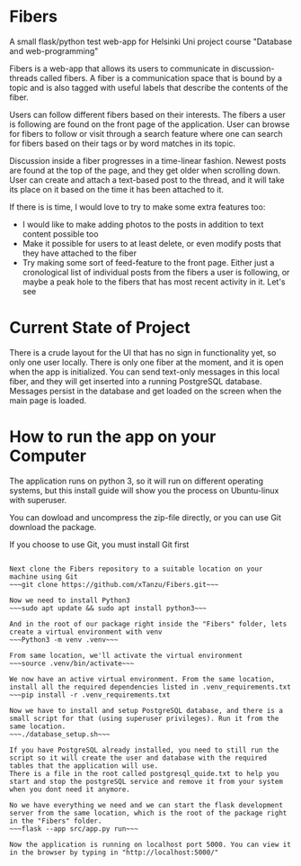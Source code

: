 # Fibers
A small flask/python test web-app for Helsinki Uni project course "Database and web-programming"

Fibers is a web-app that allows its users to communicate in discussion-threads called fibers. 
A fiber is a communication space that is bound by a topic and is also tagged with useful labels 
that describe the contents of the fiber.

Users can follow different fibers based on their interests. The fibers a user is following 
are found on the front page of the application. User can browse for fibers to follow or visit through 
a search feature where one can search for fibers based on their tags or by word matches in its topic.

Discussion inside a fiber progresses in a time-linear fashion. Newest posts are found at the top of 
the page, and they get older when scrolling down. User can create and attach a text-based post to the 
thread, and it will take its place on it based on the time it has been attached to it.

If there is is time, I would love to try to make some extra features too:
  - I would like to make adding photos to the posts in addition to text 
    content possible too
  - Make it possible for users to at least delete, or even modify posts
    that they have attached to the fiber
  - Try making some sort of feed-feature to the front page. Either 
    just a cronological list of individual posts from the fibers a user
    is following, or maybe a peak hole to the fibers that has most recent 
    activity in it. Let's see

# Current State of Project
There is a crude layout for the UI that has no sign in functionality yet, so only one user locally. 
There is only one fiber at the moment, and it is open when the app is initialized. You can send 
text-only messages in this local fiber, and they will get inserted into a running PostgreSQL database. 
Messages persist in the database and get loaded on the screen when the main page is loaded.

# How to run the app on your Computer
The application runs on python 3, so it will run on different operating systems, but this 
install guide will show you the process on Ubuntu-linux with superuser.

You can dowload and uncompress the zip-file directly, or you can use Git download the package.

If you choose to use Git, you must install Git first
~~~sudo apt-get update && sudo apt-get install git~~~

Next clone the Fibers repository to a suitable location on your machine using Git
~~~git clone https://github.com/xTanzu/Fibers.git~~~

Now we need to install Python3
~~~sudo apt update && sudo apt install python3~~~

And in the root of our package right inside the "Fibers" folder, lets create a virtual environment with venv
~~~Python3 -m venv .venv~~~

From same location, we'll activate the virtual environment
~~~source .venv/bin/activate~~~

We now have an active virtual environment. From the same location, install all the required dependencies listed in .venv_requirements.txt
~~~pip install -r .venv_requirements.txt

Now we have to install and setup PostgreSQL database, and there is a small script for that (using superuser privileges). Run it from the same location.
~~~./database_setup.sh~~~

If you have PostgreSQL already installed, you need to still run the script so it will create the user and database with the required tables that the application will use.
There is a file in the root called postgresql_quide.txt to help you start and stop the postgreSQL service and remove it from your system when you dont need it anymore.

No we have everything we need and we can start the flask development server from the same location, which is the root of the package right in the "Fibers" folder.
~~~flask --app src/app.py run~~~

Now the application is running on localhost port 5000. You can view it in the browser by typing in "http://localhost:5000/"
